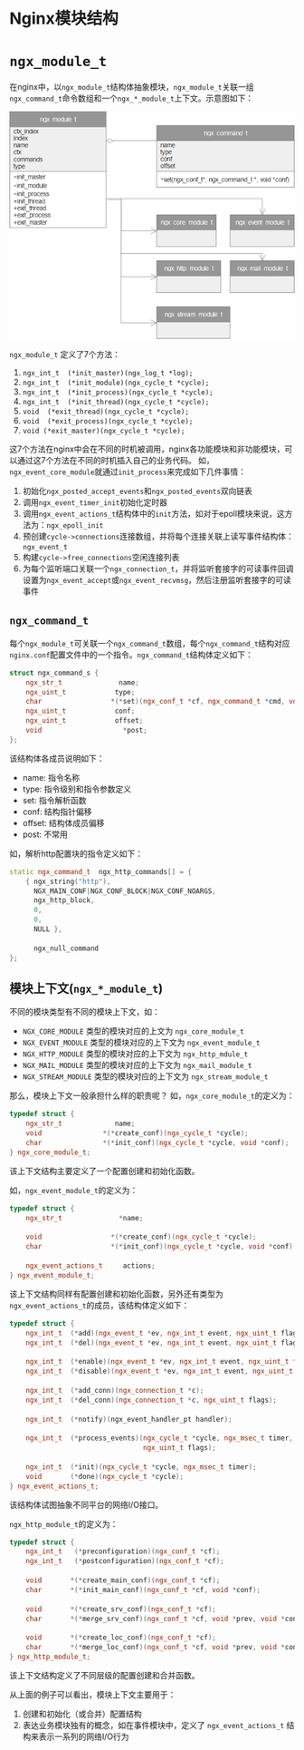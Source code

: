 # Nginx模块结构

# `ngx_module_t`

在nginx中，以`ngx_module_t`结构体抽象模块，`ngx_module_t`关联一组`ngx_command_t`命令数组和一个`ngx_*_module_t`上下文。示意图如下：

![Nginx模块结构图](nginx/core/_images/nginx_module.png)

`ngx_module_t` 定义了7个方法：

  1. `ngx_int_t  (*init_master)(ngx_log_t *log);`
  2. `ngx_int_t  (*init_module)(ngx_cycle_t *cycle);`
  3. `ngx_int_t  (*init_process)(ngx_cycle_t *cycle);`
  4. `ngx_int_t  (*init_thread)(ngx_cycle_t *cycle);`
  5. `void  (*exit_thread)(ngx_cycle_t *cycle);`
  6. `void  (*exit_process)(ngx_cycle_t *cycle);`
  7. `void (*exit_master)(ngx_cycle_t *cycle);`

这7个方法在nginx中会在不同的时机被调用，nginx各功能模块和非功能模块，可以通过这7个方法在不同的时机插入自己的业务代码。
如，`ngx_event_core_module`就通过`init_process`来完成如下几件事情：

  1. 初始化`ngx_posted_accept_events`和`ngx_posted_events`双向链表
  2. 调用`ngx_event_timer_init`初始化定时器
  3. 调用`ngx_event_actions_t`结构体中的`init`方法，如对于epoll模块来说，这方法为：`ngx_epoll_init`
  4. 预创建`cycle->connections`连接数组，并将每个连接关联上读写事件结构体：`ngx_event_t`
  5. 构建`cycle->free_connections`空闲连接列表
  6. 为每个监听端口关联一个`ngx_connection_t`，并将监听套接字的可读事件回调设置为`ngx_event_accept`或`ngx_event_recvmsg`，然后注册监听套接字的可读事件

## `ngx_command_t`

每个`ngx_module_t`可关联一个`ngx_command_t`数组，每个`ngx_command_t`结构对应`nginx.conf`配置文件中的一个指令。`ngx_command_t`结构体定义如下：

``` c++
struct ngx_command_s {
    ngx_str_t              name;
    ngx_uint_t            type;
    char                 *(*set)(ngx_conf_t *cf, ngx_command_t *cmd, void *conf);
    ngx_uint_t            conf;
    ngx_uint_t            offset;
    void                    *post;
};
```

该结构体各成员说明如下：

  * name: 指令名称
  * type: 指令级别和指令参数定义
  * set: 指令解析函数
  * conf: 结构指针偏移
  * offset: 结构体成员偏移
  * post: 不常用

如，解析http配置块的指令定义如下：

``` c++
static ngx_command_t  ngx_http_commands[] = {
    { ngx_string("http"),
      NGX_MAIN_CONF|NGX_CONF_BLOCK|NGX_CONF_NOARGS,
      ngx_http_block,
      0,
      0,
      NULL },

      ngx_null_command
};
```

## 模块上下文(`ngx_*_module_t`)

不同的模块类型有不同的模块上下文，如：

  * `NGX_CORE_MODULE` 类型的模块对应的上文为 `ngx_core_module_t`
  * `NGX_EVENT_MODULE` 类型的模块对应的上下文为 `ngx_event_module_t`
  * `NGX_HTTP_MODULE` 类型的模块对应的上下文为 `ngx_http_mdule_t`
  * `NGX_MAIL_MODULE` 类型的模块对应的上下文为 `ngx_mail_module_t`
  * `NGX_STREAM_MODULE` 类型的模块对应的上下文为 `ngx_stream_module_t`

那么，模块上下文一般承担什么样的职责呢？
如，`ngx_core_module_t`的定义为：

``` c++
typedef struct {
    ngx_str_t             name;
    void               *(*create_conf)(ngx_cycle_t *cycle);
    char               *(*init_conf)(ngx_cycle_t *cycle, void *conf);
} ngx_core_module_t;
```

该上下文结构主要定义了一个配置创建和初始化函数。

如，`ngx_event_module_t`的定义为：

``` c++
typedef struct {
    ngx_str_t              *name;

    void                 *(*create_conf)(ngx_cycle_t *cycle);
    char                 *(*init_conf)(ngx_cycle_t *cycle, void *conf);

    ngx_event_actions_t     actions;
} ngx_event_module_t;
```

该上下文结构同样有配置创建和初始化函数，另外还有类型为`ngx_event_actions_t`的成员，该结构体定义如下：

``` c++
typedef struct {
    ngx_int_t  (*add)(ngx_event_t *ev, ngx_int_t event, ngx_uint_t flags);
    ngx_int_t  (*del)(ngx_event_t *ev, ngx_int_t event, ngx_uint_t flags);

    ngx_int_t  (*enable)(ngx_event_t *ev, ngx_int_t event, ngx_uint_t flags);
    ngx_int_t  (*disable)(ngx_event_t *ev, ngx_int_t event, ngx_uint_t flags);

    ngx_int_t  (*add_conn)(ngx_connection_t *c);
    ngx_int_t  (*del_conn)(ngx_connection_t *c, ngx_uint_t flags);

    ngx_int_t  (*notify)(ngx_event_handler_pt handler);

    ngx_int_t  (*process_events)(ngx_cycle_t *cycle, ngx_msec_t timer,
                                 ngx_uint_t flags);

    ngx_int_t  (*init)(ngx_cycle_t *cycle, ngx_msec_t timer);
    void       (*done)(ngx_cycle_t *cycle);
} ngx_event_actions_t;
```

该结构体试图抽象不同平台的网络I/O接口。

`ngx_http_module_t`的定义为：

``` c++
typedef struct {
    ngx_int_t   (*preconfiguration)(ngx_conf_t *cf);
    ngx_int_t   (*postconfiguration)(ngx_conf_t *cf);

    void       *(*create_main_conf)(ngx_conf_t *cf);
    char       *(*init_main_conf)(ngx_conf_t *cf, void *conf);

    void       *(*create_srv_conf)(ngx_conf_t *cf);
    char       *(*merge_srv_conf)(ngx_conf_t *cf, void *prev, void *conf);

    void       *(*create_loc_conf)(ngx_conf_t *cf);
    char       *(*merge_loc_conf)(ngx_conf_t *cf, void *prev, void *conf);
} ngx_http_module_t;
```

该上下文结构定义了不同层级的配置创建和合并函数。

从上面的例子可以看出，模块上下文主要用于：

  1. 创建和初始化（或合并）配置结构
  2. 表达业务模块独有的概念，如在事件模块中，定义了 `ngx_event_actions_t` 结构来表示一系列的网络I/O行为
